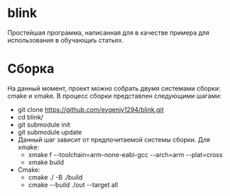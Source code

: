 # blink
Простейшая программа, написанная для в качестве примера для использования в обучающиъ статьях.

# Сборка
На данный момент, проект можно собрать двумя системами сборки: cmake и xmake. В процесс сборки представлен следующими шагами:
* git clone https://github.com/evgeniy1294/blink.git
* cd blink/
* git submodule init
* git submodule update
* Данный шаг зависит от предпочитаемой системы сборки. Для xmake:
    *  xmake f --toolchain=arm-none-eabi-gcc --arch=arm --plat=cross
    *  xmake build
* Cmake:
    *  cmake ./ -B ./build
    *  cmake --build ./out --target all
             

